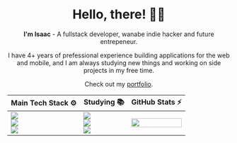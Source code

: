 <div align="center">
    
  # Hello, there! 🤙🏼
  
  **I'm Isaac** - A fullstack developer, wanabe indie hacker and future entrepeneur. 
  
  I have 4+ years of prefessional experience building applications for the web and mobile, and I am always studying new things and working on side projects in my free time.
  
  Check out my [portfolio](https://isaacmuniz.vercel.app).

  <table>
    <thead>
      <tr>
        <th style="text-align: center;">Main Tech Stack ⚙️</th>
        <th style="text-align: center;">Studying 📚️</th>
        <th style="text-align: center;">GitHub Stats ⚡️</th>
      </tr>
    </thead>
    <tbody>
      <tr>
        <td>
          <!-- Main Tech Stack -->
          <div align="left">
            <img src="https://skillicons.dev/icons?i=react,next" />
            <br/>
            <img src="https://skillicons.dev/icons?i=nodejs,nest" />
            <br/>
            <img src="https://skillicons.dev/icons?i=ts" />
          </div>
        </td>
        <td>
          <!-- Studying -->
          <div align="left">
            <img src="https://skillicons.dev/icons?i=angular,flutter,react" />
            <br/>
            <img src="https://skillicons.dev/icons?i=django" />
            <br/>
            <img src="https://skillicons.dev/icons?i=py,cs" />
          </div>
        </td>
        <td>
          <!-- GitHub Stats -->
          <img src="https://github-readme-stats.vercel.app/api/top-langs/?username=codigoisaac&theme=radical&layout=donut" width="100%" />
        </td>
      </tr>
    </tbody>
  </table>
</div>


